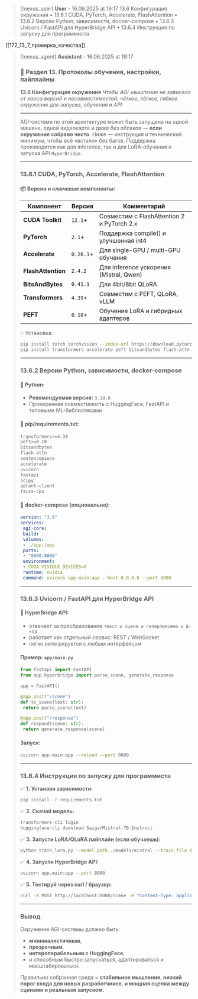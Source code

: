 >[!nexus_user] **User** - 16.06.2025 at 19:17
> 13.6 Конфигурация окружения
>  • 13.6.1 CUDA, PyTorch, Accelerate, FlashAttention
>  • 13.6.2 Версии Python, зависимости, docker-compose
>  • 13.6.3 Uvicorn / FastAPI для HyperBridge API
>  • 13.6.4 Инструкция по запуску для программиста
<!-- UID: 1de5bd89-358d-4f99-aab7-7b6a92c1d62d -->


[[172_13_7_проверка_качества]]

>[!nexus_agent] **Assistant** - 16.06.2025 at 19:17
> ### 📘 Раздел 13. Протоколы обучения, настройки, пайплайны 
> **13.6 Конфигурация окружения** 
> _Чтобы AGI-мышление не зависело от хаоса версий и несовместимостей: чёткое, лёгкое, гибкое окружение для запуска, обучения и API_
> 
> ---
> 
> AGI-система по этой архитектуре может быть запущена на одной машине, одной видеокарте и даже без облаков — **если окружение собрано чисто**. 
> Ниже — инструкция и технический минимум, чтобы всё «встало» без багов. 
> Поддержка производится как для inference, так и для LoRA-обучения и запуска API `HyperBridge`.
> 
> ---
> 
> ### **13.6.1 CUDA, PyTorch, Accelerate, FlashAttention**
> 
> #### 📦 Версии и ключевые компоненты:
> 
> | Компонент | Версия | Комментарий |
> |-------------------|----------------|-------------|
> | **CUDA Toolkit** | `12.1`+ | Совместим с FlashAttention 2 и PyTorch 2.x |
> | **PyTorch** | `2.1`+ | Поддержка compile() и улучшенная int4 |
> | **Accelerate** | `0.26.1`+ | Для single-GPU / multi-GPU обучения |
> | **FlashAttention**| `2.4.2` | Для inference ускорения (Mistral, Qwen) |
> | **BitsAndBytes** | `0.41.1` | Для 4bit/8bit QLoRA |
> | **Transformers** | `4.39`+ | Совместим с PEFT, QLoRA, vLLM |
> | **PEFT** | `0.10`+ | Обучение LoRA и гибридных адаптеров |
> 
> 💡 Установка:
> ```bash
> pip install torch torchvision --index-url https://download.pytorch.org/whl/cu121
> pip install transformers accelerate peft bitsandbytes flash-attn
> ```
> 
> ---
> 
> ### **13.6.2 Версии Python, зависимости, docker-compose**
> 
> #### 🐍 Python:
> - **Рекомендуемая версия:** `3.10.8` 
> - Проверенная совместимость с HuggingFace, FastAPI и типовыми ML-библиотеками
> 
> #### 📂 pip/requirements.txt:
> ```txt
> transformers>=4.39
> peft>=0.10
> bitsandbytes
> flash-attn
> sentencepiece
> accelerate
> uvicorn
> fastapi
> scipy
> qdrant-client
> faiss-cpu
> ```
> 
> #### 🐳 docker-compose (опционально):
> 
> ```yaml
> version: "3.9"
> services:
>  agi-core:
>  build: .
>  volumes:
>  - ./app:/app
>  ports:
>  - "8000:8000"
>  environment:
>  - CUDA_VISIBLE_DEVICES=0
>  runtime: nvidia
>  command: uvicorn app.main:app --host 0.0.0.0 --port 8000
> ```
> 
> ---
> 
> ### **13.6.3 Uvicorn / FastAPI для HyperBridge API**
> 
> #### 🌉 HyperBridge API:
> - отвечает за преобразование `текст ⇄ сцена ⇄ гиперлексема ⇄ Δ-код` 
> - работает как отдельный сервис: REST / WebSocket 
> - легко интегрируется с любым интерфейсом
> 
> #### Пример: `app/main.py`
> ```python
> from fastapi import FastAPI
> from app.hyperbridge import parse_scene, generate_response
> 
> app = FastAPI()
> 
> @app.post("/scene")
> def to_scene(text: str):
>  return parse_scene(text)
> 
> @app.post("/response")
> def respond(scene: str):
>  return generate_response(scene)
> ```
> 
> #### Запуск:
> ```bash
> uvicorn app.main:app --reload --port 8000
> ```
> 
> ---
> 
> ### **13.6.4 Инструкция по запуску для программиста**
> 
> ✅ **1. Установи зависимости:**
> ```bash
> pip install -r requirements.txt
> ```
> 
> ✅ **2. Скачай модель:**
> ```bash
> transformers-cli login
> huggingface-cli download Saiga/Mistral-7B-Instruct
> ```
> 
> ✅ **3. Запусти LoRA/QLoRA пайплайн (если обучаешь):**
> ```bash
> python train_lora.py --model_path ./models/mistral --train_file corpus.jsonl
> ```
> 
> ✅ **4. Запусти HyperBridge API:**
> ```bash
> uvicorn app.main:app --port 8000
> ```
> 
> ✅ **5. Тестируй через curl / браузер:**
> ```bash
> curl -X POST http://localhost:8000/scene -H "Content-Type: application/json" -d '{"text": "Почему мне тяжело делать шаг?"}'
> ```
> 
> ---
> 
> ### Вывод
> 
> Окружение AGI-системы должно быть:
> - **минималистичным**, 
> - **прозрачным**, 
> - **интероперабельным с HuggingFace**, 
> - и способным быстро запускаться, адаптироваться и масштабироваться.
> 
> Правильно собранная среда = 
> **стабильное мышление**, 
> **низкий порог входа для новых разработчиков**, 
> **и мощная сцепка между сценами и реальным запуском.**
<!-- UID: c30f9af3-f2d2-46ee-8a31-049e7b1f41e4 -->